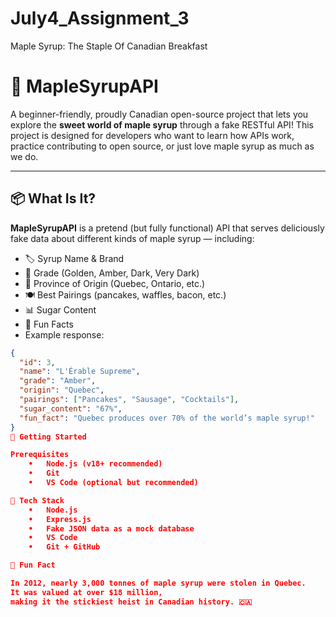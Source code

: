 # July4_Assignment_3
Maple Syrup: The Staple Of Canadian Breakfast
# 🍁 MapleSyrupAPI

A beginner-friendly, proudly Canadian open-source project that lets you explore the **sweet world of maple syrup** through a fake RESTful API! This project is designed for developers who want to learn how APIs work, practice contributing to open source, or just love maple syrup as much as we do.

---

## 📦 What Is It?

**MapleSyrupAPI** is a pretend (but fully functional) API that serves deliciously fake data about different kinds of maple syrup — including:

- 🏷️ Syrup Name & Brand
- 🍯 Grade (Golden, Amber, Dark, Very Dark)
- 🌲 Province of Origin (Quebec, Ontario, etc.)
- 🍽️ Best Pairings (pancakes, waffles, bacon, etc.)
- 📊 Sugar Content
- 💬 Fun Facts
- Example response:

```json
{
  "id": 3,
  "name": "L'Érable Supreme",
  "grade": "Amber",
  "origin": "Quebec",
  "pairings": ["Pancakes", "Sausage", "Cocktails"],
  "sugar_content": "67%",
  "fun_fact": "Quebec produces over 70% of the world’s maple syrup!"
}
🚀 Getting Started

Prerequisites
	•	Node.js (v18+ recommended)
	•	Git
	•	VS Code (optional but recommended)

🧰 Tech Stack
	•	Node.js
	•	Express.js
	•	Fake JSON data as a mock database
	•	VS Code
	•	Git + GitHub

🧊 Fun Fact

In 2012, nearly 3,000 tonnes of maple syrup were stolen in Quebec.
It was valued at over $18 million,
making it the stickiest heist in Canadian history. 🇨🇦
